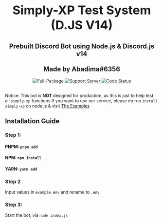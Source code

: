 <h2 style="font-size:2.5rem;" align="center">Simply-XP Test System (D.JS V14)</h2>
<h2 align="center">Prebuilt Discord Bot using Node.js & Discord.js v14
<br><br> Made by Abadima#6356 <br></h2>

<div align="center">
  <a href="https://nodejs.org/en/download/">
    <img src="https://img.shields.io/badge/Node.js-%2016.16-green.svg?style=for-the-badge&logo=Node.js" alt="Full-Package">
  </a>
  <a href="https://discord.gg/3JzDV9T5Fn">
    <img src="https://img.shields.io/discord/867999056172052551.svg?label=Support&logo=Discord&colorB=7289da&style=for-the-badge" alt="Support Server">
  </a>
  <a href="https://github.com/abadima/simply-xp-test">
    <img src="https://img.shields.io/github/workflow/status/Abadima/simply-xp-test/Build/djs-v14?style=for-the-badge" alt="Code Status">
  </a>
</div>


<br> Notice: This bot is **NOT** designed for production, as this is just to help test all `simply-xp` functions
If you want to use our service, please do run `install simply-xp` on node.js & visit [The Examples](https://github.com/Rahuletto/simply-xp/tree/main/Examples)

## Installation Guide

### Step 1:
#### PNPM: ```pnpm add```
#### NPM: ```npm install```
#### YARN: ```yarn add```
### Step 2

Input values in `example.env` and rename to `.env`
### Step 3:
Start the bot, via `node index.js`